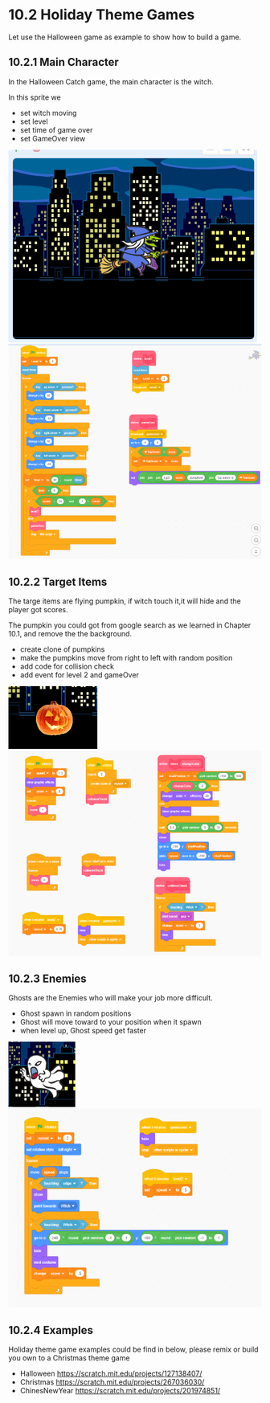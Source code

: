 # 10.2 Holiday Theme Games

Let use the Halloween game as example to show how to build a game.

## 10.2.1 Main Character

In the Halloween Catch game, the main character is the witch.

In this sprite we

- set witch moving
- set level
- set time of game over
- set GameOver view
  
![witch](10.2.1_witch.png)
![witch code](10.2.1_witch_code.png)

## 10.2.2 Target Items

The targe items are flying pumpkin, if witch touch it,it will hide and the player got scores.

The pumpkin you could got from google search as we learned in Chapter 10.1, and remove the the background.

- create clone of pumpkins
- make the pumpkins move from right to left with random position
- add code for collision check
- add event for level 2 and gameOver

![pumpkin](10.2.2_pumpkin.png)
![pumpkin code](10.2.2_pumkin_code.png)

## 10.2.3 Enemies

Ghosts are the Enemies who will make your job more difficult.

- Ghost spawn in random positions
- Ghost will move toward to your position when it spawn
- when level up, Ghost speed get faster

![ghost](10.2.3_ghost.png)
![ghost code](10.2.3_ghost_code.png)

## 10.2.4 Examples

Holiday theme game examples could be find in below, please remix or build you own to a Christmas theme game

- Halloween <https://scratch.mit.edu/projects/127138407/>
- Christmas <https://scratch.mit.edu/projects/267036030/>
- ChinesNewYear <https://scratch.mit.edu/projects/201974851/>